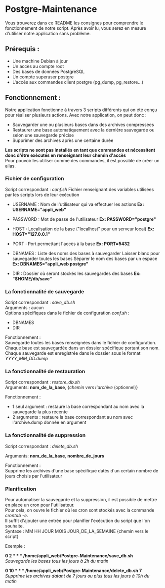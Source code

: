 ﻿# Postgre-Maintenance

Vous trouverez dans ce README les consignes pour comprendre le fonctionnement de notre script. Après avoir lu, vous serez en mesure d'utiliser notre application sans problème.

## Prérequis :
- Une machine Debian à jour
- Un accès au compte root
- Des bases de données PostgreSQL
- Un compte superuser postgre
- L'accès aux commandes client postgre (pg_dump, pg_restore...)

## Fonctionnement :
Notre application fonctionne à travers 3 scripts différents qui on été conçu pour réaliser plusieurs actions.
Avec notre application, on peut donc :
- Sauvegarder une ou plusieurs bases dans des archives compressées
- Restaurer une base automatiquement avec la dernière sauvegarde ou selon une sauvegarde précise
- Supprimer des archives après une certaine durée

**Les scripts ne sont pas installés en tant que commandes et nécessitent donc d'être exécutés en renseignant leur chemin d'accès**  
Pour pouvoir les utiliser comme des commandes, il est possible de créer un alias.

### Fichier de configuration  
Script correspondant : *conf.sh*
Fichier renseignant des variables utilisées par les scripts lors de leur exécution

- USERNAME : Nom de l'utilisateur qui va effectuer les actions
**Ex: USERNAME="appli_web"**

- PASSWORD : Mot de passe de l'utilisateur
**Ex: PASSWORD="postgre"**

- HOST : Localisation de la base ("localhost" pour un serveur local)
**Ex: HOST="127.0.0.1"**

- PORT : Port permettant l'accès à la base
**Ex: PORT=5432**

- DBNAMES : Liste des noms des bases à sauvegarder
Laisser blanc pour sauvegarder toutes les bases
Séparer le nom des bases par un espace
**Ex: DBNAMES="appli_web postgre"**

- DIR : Dossier où seront stockés les sauvegardes des bases
**Ex: "$HOME/db/save"**

### La fonctionnalité de sauvegarde
Script correspondant : *save_db.sh*  
Arguments : aucun  
Options spécifiques dans le fichier de configuration *conf.sh* :  
- DBNAMES  
- DIR  

Fonctionnement :  
Sauvegarde toutes les bases renseignées dans le fichier de configuration.  
Chaque base est sauvegardée dans un dossier spécifique portant son nom.  
Chaque sauvegarde est enregistrée dans le dossier sous le format *YYYY_MM_DD.dump*  



### La fonctionnalité de restauration  
Script correspondant : *restore_db.sh*  
Arguments: **nom_de_la_base**, {*chemin vers l'archive* (optionnel)}  

Fonctionnement :  
- 1 seul argument : restaure la base correspondant au nom avec la sauvegarde la plus récente  
- 2 arguments : restaure la base correspondant au nom avec l'archive.dump donnée en argument  


### La fonctionnalité de suppression  
Script correspondant : *delete_db.sh*  
  
Arguments: **nom_de_la_base**, **nombre_de_jours**  

Fonctionnement :  
Supprime les archives d'une base spécifique datés d'un certain nombre de jours choisis par l'utilisateur  


### Planification

Pour automatiser la sauvegarde et la suppression, il est possible de mettre en place un cron pour l'utilisateur.  
Pour cela, on ouvre le fichier où les cron sont stockés avec la commande *crontab -e*.  
Il suffit d'ajouter une entrée pour planifier l'exécution du script que l'on souhaite.  
Syntaxe : MM HH JOUR MOIS JOUR_DE_LA_SEMAINE {chemin vers le script}  

Exemple :  

**0 2 * * * /home/appli_web/Postgre-Maintenance/save_db.sh**  
*Sauvegarde les bases tous les jours à 2h du matin*  

**0 10 * * * /home/appli_web/Postgre-Maintenance/delete_db.sh 7**  
*Supprime les archives datant de 7 jours ou plus tous les jours à 10h du matin*  


